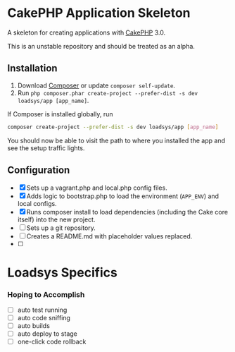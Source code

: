 # CakePHP Application Skeleton

<!-- [![Build Status](https://api.travis-ci.org/cakephp/app.png)](https://travis-ci.org/cakephp/app) -->
<!-- [![License](https://poser.pugx.org/cakephp/app/license.svg)](https://packagist.org/packages/cakephp/app) -->

A skeleton for creating applications with [CakePHP](http://cakephp.org) 3.0.

This is an unstable repository and should be treated as an alpha.

## Installation

1. Download [Composer](http://getcomposer.org/doc/00-intro.md) or update `composer self-update`.
2. Run `php composer.phar create-project --prefer-dist -s dev loadsys/app [app_name]`.

If Composer is installed globally, run
```bash
composer create-project --prefer-dist -s dev loadsys/app [app_name]
```

You should now be able to visit the path to where you installed the app and see
the setup traffic lights.

## Configuration

 *  [x] Sets up a vagrant.php and local.php config files.
 *  [x] Adds logic to bootstrap.php to load the environment (`APP_ENV`) and local configs.
 *  [x] Runs composer install to load dependencies (including the Cake core itself) into the new project.
 *  [ ] Sets up a git repository.
 *  [ ] Creates a README.md with placeholder values replaced.
 *  [ ]

# Loadsys Specifics

### Hoping to Accomplish

 *  [ ] auto test running
 *  [ ] auto code sniffing
 *  [ ] auto builds
 *  [ ] auto deploy to stage
 *  [ ] one-click code rollback
